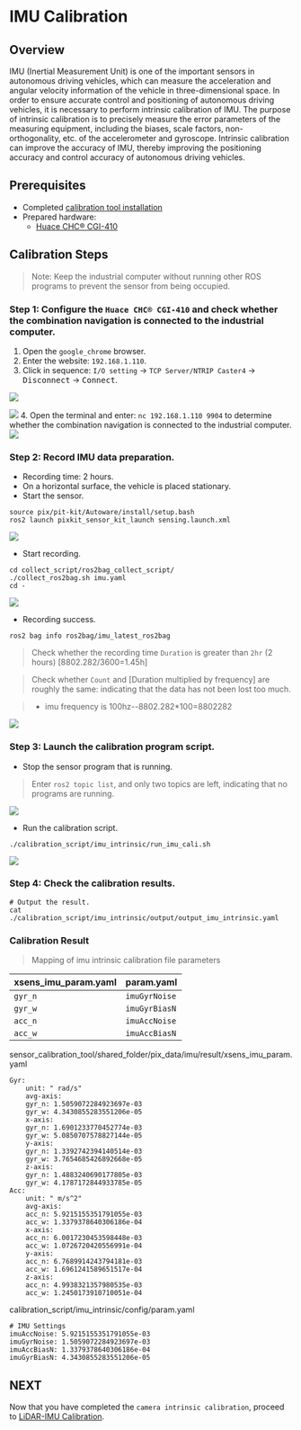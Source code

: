 # IMU Calibration

## Overview

IMU (Inertial Measurement Unit) is one of the important sensors in autonomous driving vehicles, which can measure the acceleration and angular velocity information of the vehicle in three-dimensional space. In order to ensure accurate control and positioning of autonomous driving vehicles, it is necessary to perform intrinsic calibration of IMU. The purpose of intrinsic calibration is to precisely measure the error parameters of the measuring equipment, including the biases, scale factors, non-orthogonality, etc. of the accelerometer and gyroscope. Intrinsic calibration can improve the accuracy of IMU, thereby improving the positioning accuracy and control accuracy of autonomous driving vehicles.

## Prerequisites
- Completed [calibration tool installation](./%E6%A0%87%E5%AE%9A%E5%B7%A5%E5%85%B7%E5%AE%89%E8%A3%85.md)
- Prepared hardware:
    - [Huace CHC® CGI-410](https://www.huace.cn/product/product_show/467)

## Calibration Steps
> Note: Keep the industrial computer without running other ROS programs to prevent the sensor from being occupied.

### Step 1: Configure the `Huace CHC® CGI-410` and check whether the combination navigation is connected to the industrial computer.
1. Open the `google_chrome` browser.
2. Enter the website: `192.168.1.110`.
3. Click in sequence: `I/O setting` -> `TCP Server/NTRIP Caster4` -> <kbd>Disconnect</kbd> -> <kbd>Connect</kbd>.

![](./image/IMU_calibration/configuration_CGI410_02.gif)

![](./image/IMU_calibration/configuration_CGI410_03.jpg)
4. Open the terminal and enter: `nc 192.168.1.110 9904` to determine whether the combination navigation is connected to the industrial computer.
![](./image/IMU_calibration/configuration_CGI410_03.gif)



### Step 2: Record IMU data preparation.
- Recording time: 2 hours.
- On a horizontal surface, the vehicle is placed stationary.
- Start the sensor.

```shell
source pix/pit-kit/Autoware/install/setup.bash
ros2 launch pixkit_sensor_kit_launch sensing.launch.xml
```
![](./image/IMU_calibration/start_sensing.gif)

- Start recording.
```shell
cd collect_script/ros2bag_collect_script/
./collect_ros2bag.sh imu.yaml
cd -
```
![](./image/IMU_calibration/start_collect.gif)

- Recording success.
```
ros2 bag info ros2bag/imu_latest_ros2bag
```
> Check whether the recording time `Duration` is greater than `2hr` (2 hours) [8802.282/3600=1.45h]

> Check whether `Count` and [Duration multiplied by frequency] are roughly the same: indicating that the data has not been lost too much.

> - imu frequency is 100hz--8802.282*100=8802282

![](./image/IMU_calibration/check_ros2bag.jpg)

### Step 3: Launch the calibration program script.
- Stop the sensor program that is running.
> Enter `ros2 topic list`, and only two topics are left, indicating that no programs are running.

![](./image/rosnode_skip.jpg)

- Run the calibration script.

```shell
./calibration_script/imu_intrinsic/run_imu_cali.sh
```
![](./image/IMU_calibration/imu_cali.gif)

### Step 4: Check the calibration results.
```shell
# Output the result.
cat ./calibration_script/imu_intrinsic/output/output_imu_intrinsic.yaml
```

### Calibration Result
> Mapping of imu intrinsic calibration file parameters

| xsens_imu_param.yaml | param.yaml |
| ---- | ---- |
| `gyr_n` | `imuGyrNoise` |
| `gyr_w` | `imuGyrBiasN` |
| `acc_n` | `imuAccNoise` |
| `acc_w` | `imuAccBiasN` |


sensor_calibration_tool/shared_folder/pix_data/imu/result/xsens_imu_param.yaml
```
Gyr:
    unit: " rad/s"
    avg-axis:
    gyr_n: 1.5059072284923697e-03
    gyr_w: 4.3430855283551206e-05
    x-axis:
    gyr_n: 1.6901233770452774e-03
    gyr_w: 5.0850707578827144e-05
    y-axis:
    gyr_n: 1.3392742394140514e-03
    gyr_w: 3.7654685426892668e-05
    z-axis:
    gyr_n: 1.4883240690177805e-03
    gyr_w: 4.1787172844933785e-05
Acc:
    unit: " m/s^2"
    avg-axis:
    acc_n: 5.9215155351791055e-03
    acc_w: 1.3379378640306186e-04
    x-axis:
    acc_n: 6.0017230453598448e-03
    acc_w: 1.0726720420556991e-04
    y-axis:
    acc_n: 6.7689914243794181e-03
    acc_w: 1.6961241589651517e-04
    z-axis:
    acc_n: 4.9938321357980535e-03
    acc_w: 1.2450173910710051e-04
```

calibration_script/imu_intrinsic/config/param.yaml
```
# IMU Settings
imuAccNoise: 5.9215155351791055e-03
imuGyrNoise: 1.5059072284923697e-03
imuAccBiasN: 1.3379378640306186e-04
imuGyrBiasN: 4.3430855283551206e-05
```


## NEXT
Now that you have completed the `camera intrinsic calibration`, proceed to [LiDAR-IMU Calibration](./LiDAR-IMU-calibration.md).